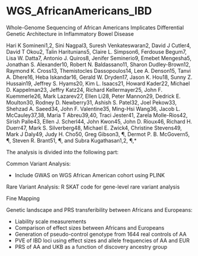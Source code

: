# WGS_AfricanAmericans_IBD
Whole-Genome Sequencing of African Americans Implicates Differential Genetic Architecture in Inflammatory Bowel Disease

Hari K Somineni1,2, Sini Nagpal3, Suresh Venkateswaran2, David J Cutler4, David T Okou2, Talin Haritunians5, Claire L. Simpson6, Ferdouse Begum7, Lisa W. Datta7, Antonio J. Quiros8, Jenifer Seminerio9, Emebet Mengesha5, Jonathan S. Alexander10, Robert N. Baldassano11, Sharon Dudley-Brown12, Raymond K. Cross13, Themistocles Dassopoulos14, Lee A. Denson15, Tanvi A. Dhere16, Heba Iskandar16, Gerald W. Dryden17, Jason K. Hou18, Sunny Z. Hussain19, Jeffrey S. Hyams20, Kim L. Isaacs21, Howard Kader22, Michael D. Kappelman23, Jeffry Katz24, Richard Kellermayer25, John F. Kuemmerle26, Mark Lazarev27, Ellen Li28, Peter Mannon29, Dedrick E. Moulton30, Rodney D. Newberry31, Ashish S. Patel32, Joel Pekow33, Shehzad A. Saeed34, John F. Valentine35, Ming-Hsi Wang36, Jacob L. McCauley37,38, Maria T Abreu39,40, Traci Jester41, Zarela Molle-Rios42, Sirish Palle43, Ellen J. Scherl44, John Kwon45, John D. Rioux46, Richard H. Duerr47, Mark S. Silverberg48, Michael E. Zwick4, Christine Stevens49, Mark J Daly49, Judy H. Cho50, Greg Gibson3, ¶, Dermot P. B. McGovern5, ¶, Steven R. Brant51, ¶, and Subra Kugathasan1,2, ¶,*


The analysis is divided into the following part:

Common Variant Analysis: 
- Include GWAS on WGS African American cohort using PLINK

Rare Variant Analysis:
R SKAT code for gene-level rare variant analysis

Fine Mapping

Genetic landscape and PRS transferibility between Africans and Europeans:
- Liability scale measurements
- Comparison of effect sizes between Africans and Europeans
- Generation of pseudo-control genotype from 1644 real controls of AA 
- PVE of IBD loci using effect sizes and allele frequencies of AA and EUR
- PRS of AA and UKB as a function of discovery ancestry group

